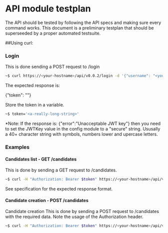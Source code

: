 # API module testplan
 
The API should be tested by following the API specs and making sure every command works.
This document is a preliminary testplan that should be superseeded by a proper automated testsuite.

##Using curl:
### Login
This is done sending a POST request to /login
```bash
~$ curl https://<your-hostname>/api/v0.0.2/login -d '{"username": "<your-username>", "password": "<your-password>"}'
```

The expected response is:

{"token": "<a-really-long-string>"}

Store the token in a variable.
```bash
~$ token='<a-really-long-string>'
```

*Note: If the response is: {"error":"Unacceptable JWT key"} then you need to set the JWTKey value in the config module to a "secure" string. Ususally a 40+ character string with symbols, numbers lower and upercase letters.


### Examples
#### Candidates list - GET /candidates
This is done by sending a GET request to /candidates.
```bash
~$ curl -H "Authorization: Bearer $token" https://<your-hostname>/api/v0.0.2/candidates
```

See specification for the expected response format.


#### Candidate creation - POST /candidates
Candidate creation
This is done by sending a POST request to /candidates with the required data. Note the usage of the Authorization header.
```bash
~$ curl -H "Authorization: Bearer $token" https://<your-hostname>/api/v0.0.2/candidates -d '{see specs for content}'
```



